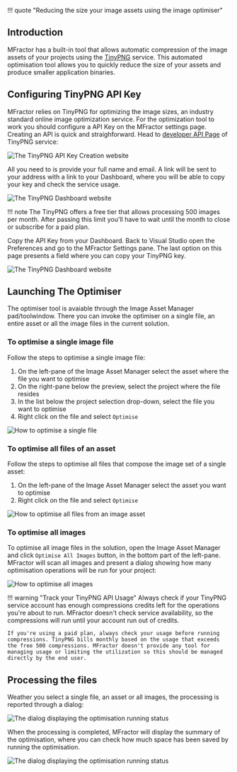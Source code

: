 !!! quote "Reducing the size your image assets using the image optimiser"

## Introduction

MFractor has a built-in tool that allows automatic compression of the image assets of your projects using the [TinyPNG](https://tinypng.com) service. This automated optimisation tool allows you to quickly reduce the size of your assets and produce smaller application binaries.

## Configuring TinyPNG API Key

MFractor relies on TinyPNG for optimizing the image sizes, an industry standard online image optimization service. For the optimization tool to work you should configure a API Key on the MFractor settings page. Creating an API is quick and straighforward. Head to [developer API Page](https://tinypng.com/developers) of TinyPNG service:

![The TinyPNG API Key Creation website](/img/image-management/tiny-png-api-key-create.png)

All you need to is provide your full name and email. A link will be sent to your address with a link to your Dashboard, where you will be able to copy your key and check the service usage.

![The TinyPNG Dashboard website](/img/image-management/tiny-png-dashboard.png)

!!! note
    The TinyPNG offers a free tier that allows processing 500 images per month. After passing this limit you'll have to wait until the month to close or subscribe for a paid plan.

Copy the API Key from your Dashboard. Back to Visual Studio open the Preferences and go to the MFractor Settings pane. The last option on this page presents a field where you can copy your TinyPNG key.

![The TinyPNG Dashboard website](/img/image-management/tiny-png-config.png)

## Launching The Optimiser

The optimiser tool is avaiable through the Image Asset Manager pad/toolwindow. There you can invoke the optimiser on a single file, an entire asset or all the image files in the current solution.

### To optimise a single image file

Follow the steps to optimise a single image file:

1. On the left-pane of the Image Asset Manager select the asset where the file you want to optimise
2. On the right-pane below the preview, select the project where the file resides
3. In the list below the project selection drop-down, select the file you want to optimise
4. Right click on the file and select `Optimise`

![How to optimise a single file](/img/image-management/optimise-file.png)

### To optimise all files of an asset

Follow the steps to optimise all files that compose the image set of a single asset:

1. On the left-pane of the Image Asset Manager select the asset you want to optimise
2. Right click on the file and select `Optimise`

![How to optimise all files from an image asset](/img/image-management/optimise-asset.png)

### To optimise all images

To optimise all image files in the solution, open the Image Asset Manager and click `Optimise All Images` button, in the bottom part of the left-pane. MFractor will scan all images and present a dialog showing how many optimisation operations will be run for your project:

![How to optimise all images](/img/image-management/optimise-all.png)

!!! warning "Track your TinyPNG API Usage"
    Always check if your TinyPNG service account has enough compressions credits left for the operations you're about to run. MFractor doesn't check service availability, so the compressions will run until your account run out of credits.

    If you're using a paid plan, always check your usage before running compressions. TinyPNG bills monthly based on the usage that exceeds the free 500 compressions. MFractor doesn't provide any tool for managing usage or limiting the utilization so this should be managed directly by the end user.

## Processing the files

Weather you select a single file, an asset or all images, the processing is reported through a dialog:

![The dialog displaying the optimisation running status](/img/image-management/optimise-running.png)

When the processing is completed, MFractor will display the summary of the optimisation, where you can check how much space has been saved by running the optimisation.

![The dialog displaying the optimisation running status](/img/image-management/optimise-summary.png)